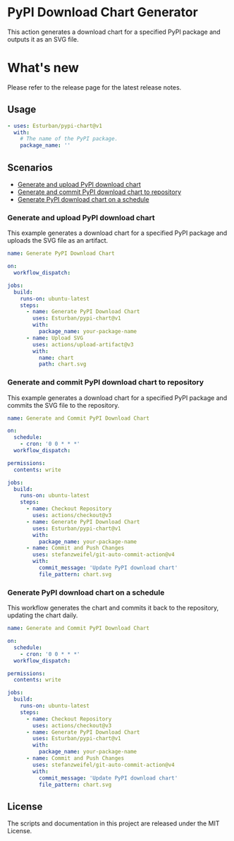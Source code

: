 # PyPI Download Chart Generator

This action generates a download chart for a specified PyPI package and outputs it as an SVG file.

# What's new
Please refer to the release page for the latest release notes.

## Usage

```yaml
- uses: Esturban/pypi-chart@v1
  with:
    # The name of the PyPI package.
    package_name: ''
```

## Scenarios  

- [Generate and upload PyPI download chart](#generate-and-upload-pypi-download-chart)  
- [Generate and commit PyPI download chart to repository](#generate-and-commit-pypi-download-chart-to-repository)  
- [Generate PyPI download chart on a schedule](#generate-pypi-download-chart-on-a-schedule)  

### Generate and upload PyPI download chart  

This example generates a download chart for a specified PyPI package and uploads the SVG file as an artifact.  

```yaml
name: Generate PyPI Download Chart

on:
  workflow_dispatch:

jobs:
  build:
    runs-on: ubuntu-latest
    steps:
      - name: Generate PyPI Download Chart
        uses: Esturban/pypi-chart@v1
        with:
          package_name: your-package-name
      - name: Upload SVG
        uses: actions/upload-artifact@v3
        with:
          name: chart
          path: chart.svg

```

### Generate and commit PyPI download chart to repository

This example generates a download chart for a specified PyPI package and commits the SVG file to the repository.

```yaml
name: Generate and Commit PyPI Download Chart

on:
  schedule:
    - cron: '0 0 * * *'
  workflow_dispatch:

permissions:
  contents: write 

jobs:
  build:
    runs-on: ubuntu-latest
    steps:
      - name: Checkout Repository
        uses: actions/checkout@v3
      - name: Generate PyPI Download Chart
        uses: Esturban/pypi-chart@v1
        with:
          package_name: your-package-name
      - name: Commit and Push Changes
        uses: stefanzweifel/git-auto-commit-action@v4
        with:
          commit_message: 'Update PyPI download chart'
          file_pattern: chart.svg
```

### Generate PyPI download chart on a schedule  

This workflow generates the chart and commits it back to the repository, updating the chart daily.

```yaml
name: Generate and Commit PyPI Download Chart

on:
  schedule:
    - cron: '0 0 * * *' 
  workflow_dispatch:

permissions:
  contents: write  

jobs:
  build:
    runs-on: ubuntu-latest
    steps:
      - name: Checkout Repository
        uses: actions/checkout@v3
      - name: Generate PyPI Download Chart
        uses: Esturban/pypi-chart@v1
        with:
          package_name: your-package-name
      - name: Commit and Push Changes
        uses: stefanzweifel/git-auto-commit-action@v4
        with:
          commit_message: 'Update PyPI download chart'
          file_pattern: chart.svg

```


## License  

The scripts and documentation in this project are released under the MIT License.